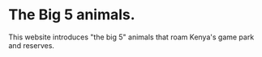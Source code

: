 # The Big 5 animals.
This website introduces "the big 5" animals that roam Kenya's game park and reserves.